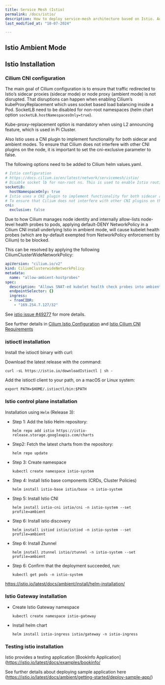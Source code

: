 ```yaml
---
title: Service Mesh (Istio)
permalink: /docs/istio/
description: How to deploy service-mesh architecture based on Istio. Adding observability, traffic management and security to our Kubernetes cluster.
last_modified_at: "10-07-2024"

---
```


## Istio Ambient Mode




## Istio Installation


### Cilium CNI configuration

The main goal of Cilium configuration is to ensure that traffic redirected to Istio’s sidecar proxies (sidecar mode) or node proxy (ambient mode) is not disrupted. That disruptions can happen when enabling Cilium’s kubeProxyReplacement which uses socket based load balancing inside a Pod. SocketLB need to be disabled for non-root namespaces (helm chart option `socketLB.hostNamespacesOnly=true`).

Kube-proxy-replacement option is mandatory when using L2 announcing feature, which is used in Pi Cluster. 

Also Istio uses a CNI plugin to implement functionality for both sidecar and ambient modes. To ensure that Cilium does not interfere with other CNI plugins on the node, it is important to set the cni-exclusive parameter to false.

The following options need to be added to Cilium helm values.yaml.

```yaml
# Istio configuration
# https://docs.cilium.io/en/latest/network/servicemesh/istio/
# Disable socket lb for non-root ns. This is used to enable Istio routing rules
socketLB:
  hostNamespaceOnly: true
# Istio uses a CNI plugin to implement functionality for both sidecar and ambient modes. 
# To ensure that Cilium does not interfere with other CNI plugins on the node,
cni:
  exclusive: false

```

Due to how Cilium manages node identity and internally allow-lists node-level health probes to pods, applying default-DENY NetworkPolicy in a Cilium CNI install underlying Istio in ambient mode, will cause kubelet health probes (which are by-default exempted from NetworkPolicy enforcement by Cilium) to be blocked.

This can be resolved by applying the following CiliumClusterWideNetworkPolicy:

```yaml
apiVersion: "cilium.io/v2"
kind: CiliumClusterwideNetworkPolicy
metadata:
  name: "allow-ambient-hostprobes"
spec:
  description: "Allows SNAT-ed kubelet health check probes into ambient pods"
  endpointSelector: {}
  ingress:
  - fromCIDR:
    - "169.254.7.127/32"
```
See [istio issue #49277](https://github.com/istio/istio/issues/49277) for more details.


See further details in [Cilium Istio Configuration](https://docs.cilium.io/en/latest/network/servicemesh/istio/) and [Istio Cilium CNI Requirements](https://istio.io/latest/docs/ambient/install/platform-prerequisites/#cilium)


### istioctl installation

Install the istioctl binary with curl:

Download the latest release with the command:

```shell
curl -sL https://istio.io/downloadIstioctl | sh -
```

Add the istioctl client to your path, on a macOS or Linux system:

```shell
export PATH=$HOME/.istioctl/bin:$PATH
```


### Istio control plane installation



Installation using `Helm` (Release 3):

- Step 1: Add the Istio Helm repository:

  ```shell
  helm repo add istio https://istio-release.storage.googleapis.com/charts
  ```
- Step2: Fetch the latest charts from the repository:

  ```shell
  helm repo update
  ```
- Step 3: Create namespace

  ```shell
  kubectl create namespace istio-system
  ```

- Step 4: Install Istio base components (CRDs, Cluster Policies)

  ```shell
  helm install istio-base istio/base -n istio-system
  ```

- Step 5: Install Istio CNI

  ```shell
  helm install istio-cni istio/cni -n istio-system --set profile=ambient
  ```

- Step 6: Install istio discovery

  ```shell
  helm install istiod istio/istiod -n istio-system --set profile=ambient
  ```

- Step 6: Install Ztunnel

  ```shell
  helm install ztunnel istio/ztunnel -n istio-system --set profile=ambient
  ```


- Step 6: Confirm that the deployment succeeded, run:

  ```shell
  kubectl get pods -n istio-system
  ```

https://istio.io/latest/docs/ambient/install/helm-installation/


### Istio Gateway installation

- Create Istio Gateway namespace

  ```shell
  kubectl create namespace istio-gateway
  ```

- Install helm chart

  ```shell
  helm install istio-ingress istio/gateway -n istio-ingress
  ```

### Testing istio installation

Istio provides a testing application [BookInfo Application](https://istio.io/latest/docs/examples/bookinfo/


See further details about deploying sample application here (https://istio.io/latest/docs/ambient/getting-started/deploy-sample-app/)